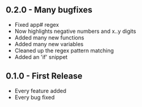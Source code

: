 ## 0.2.0 - Many bugfixes
* Fixed app# regex
* Now highlights negative numbers and x..y digits
* Added many new functions
* Added many new variables
* Cleaned up the regex pattern matching
* Added an 'if' snippet

## 0.1.0 - First Release
* Every feature added
* Every bug fixed
